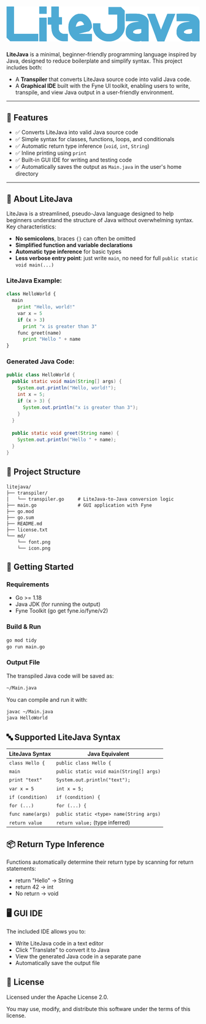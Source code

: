 <h1 align="center">
  <img src="md/font.png" alt="Lite Java"> 
</h1>

**LiteJava** is a minimal, beginner-friendly programming language inspired by Java, designed to reduce boilerplate and simplify syntax. This project includes both:

- A **Transpiler** that converts LiteJava source code into valid Java code.
- A **Graphical IDE** built with the Fyne UI toolkit, enabling users to write, transpile, and view Java output in a user-friendly environment.

---

## 🌟 Features

- ✅ Converts LiteJava into valid Java source code
- ✅ Simple syntax for classes, functions, loops, and conditionals
- ✅ Automatic return type inference (`void`, `int`, `String`)
- ✅ Inline printing using `print`
- ✅ Built-in GUI IDE for writing and testing code
- ✅ Automatically saves the output as `Main.java` in the user's home directory

---

## 🧠 About LiteJava

LiteJava is a streamlined, pseudo-Java language designed to help beginners understand the structure of Java without overwhelming syntax. Key characteristics:

- **No semicolons**, braces `{}` can often be omitted
- **Simplified function and variable declarations**
- **Automatic type inference** for basic types
- **Less verbose entry point**: just write `main`, no need for full `public static void main(...)`

### LiteJava Example:

```python
class HelloWorld {
  main
    print "Hello, world!"
    var x = 5
    if (x > 3)
      print "x is greater than 3"
    func greet(name)
      print "Hello " + name
}
```

### Generated Java Code:
```java
public class HelloWorld {
  public static void main(String[] args) {
    System.out.println("Hello, world!");
    int x = 5;
    if (x > 3) {
      System.out.println("x is greater than 3");
    }
  }

  public static void greet(String name) {
    System.out.println("Hello " + name);
  }
}

```

## 📁 Project Structure

```pgsql
litejava/
├── transpiler/
│   └── transpiler.go     # LiteJava-to-Java conversion logic
├── main.go               # GUI application with Fyne
├── go.mod
├── go.sum
├── README.md
├── license.txt
└── md/
    └── font.png
    └── icon.png
```

## 🚀 Getting Started

### Requirements

- Go >= 1.18
- Java JDK (for running the output)
- Fyne Toolkit (go get fyne.io/fyne/v2)

### Build & Run

```bash
go mod tidy
go run main.go
```

### Output File

The transpiled Java code will be saved as:

```bash
~/Main.java
```

You can compile and run it with:

```bash
javac ~/Main.java
java HelloWorld
```

## 🔤 Supported LiteJava Syntax

| LiteJava Syntax   | Java Equivalent                          |
| ----------------- | ---------------------------------------- |
| `class Hello {`   | `public class Hello {`                   |
| `main`            | `public static void main(String[] args)` |
| `print "text"`    | `System.out.println("text");`            |
| `var x = 5`       | `int x = 5;`                             |
| `if (condition)`  | `if (condition) {`                       |
| `for (...)`       | `for (...) {`                            |
| `func name(args)` | `public static <type> name(String args)` |
| `return value`    | `return value;` (type inferred)          |


## 📦 Return Type Inference

Functions automatically determine their return type by scanning for return statements:

- return "Hello" → String
- return 42 → int
- No return → void

## 🖥️ GUI IDE

The included IDE allows you to:

- Write LiteJava code in a text editor
- Click "Translate" to convert it to Java
- View the generated Java code in a separate pane
- Automatically save the output file

## 📄 License

Licensed under the Apache License 2.0.

You may use, modify, and distribute this software under the terms of this license.
